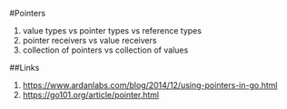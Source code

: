 #Pointers

1. value types vs pointer types vs reference types
1. pointer receivers vs value receivers
1. collection of pointers vs collection of values

##Links
1. https://www.ardanlabs.com/blog/2014/12/using-pointers-in-go.html
1. https://go101.org/article/pointer.html
